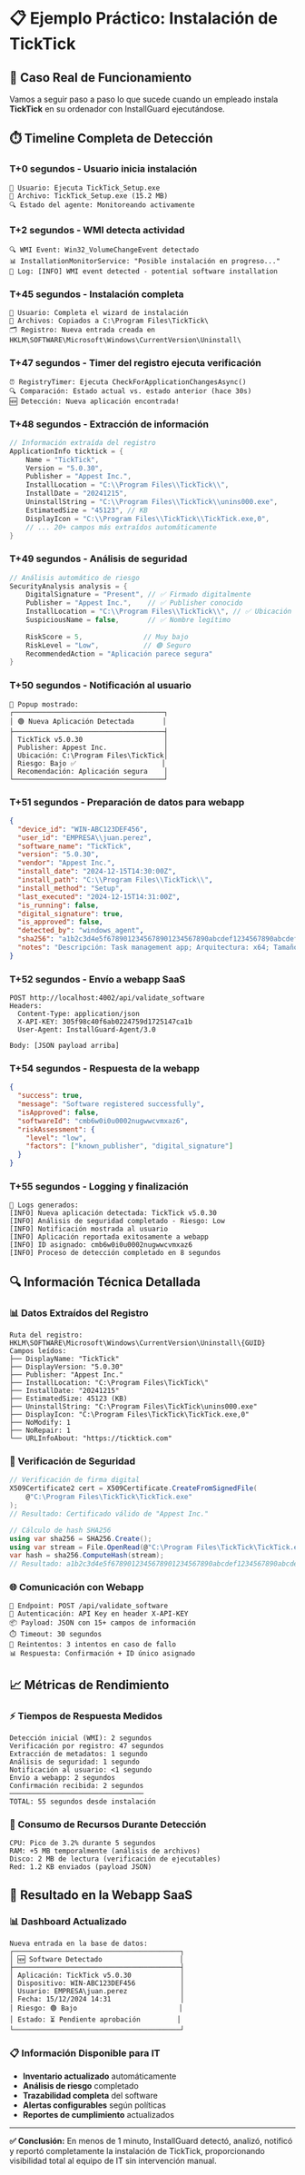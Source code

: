 # 📋 Ejemplo Práctico: Instalación de TickTick

## 🎯 Caso Real de Funcionamiento

Vamos a seguir paso a paso lo que sucede cuando un empleado instala **TickTick** en su ordenador con InstallGuard ejecutándose.

## ⏱️ Timeline Completa de Detección

### **T+0 segundos** - Usuario inicia instalación
```
👤 Usuario: Ejecuta TickTick_Setup.exe
📁 Archivo: TickTick_Setup.exe (15.2 MB)
🔍 Estado del agente: Monitoreando activamente
```

### **T+2 segundos** - WMI detecta actividad
```
🔍 WMI Event: Win32_VolumeChangeEvent detectado
📊 InstallationMonitorService: "Posible instalación en progreso..."
📝 Log: [INFO] WMI event detected - potential software installation
```

### **T+45 segundos** - Instalación completa
```
👤 Usuario: Completa el wizard de instalación
📁 Archivos: Copiados a C:\Program Files\TickTick\
🗂️ Registro: Nueva entrada creada en HKLM\SOFTWARE\Microsoft\Windows\CurrentVersion\Uninstall\
```

### **T+47 segundos** - Timer del registro ejecuta verificación
```
⏰ RegistryTimer: Ejecuta CheckForApplicationChangesAsync()
🔍 Comparación: Estado actual vs. estado anterior (hace 30s)
🆕 Detección: Nueva aplicación encontrada!
```

### **T+48 segundos** - Extracción de información
```csharp
// Información extraída del registro
ApplicationInfo ticktick = {
    Name = "TickTick",
    Version = "5.0.30",
    Publisher = "Appest Inc.",
    InstallLocation = "C:\\Program Files\\TickTick\\",
    InstallDate = "20241215",
    UninstallString = "C:\\Program Files\\TickTick\\unins000.exe",
    EstimatedSize = "45123", // KB
    DisplayIcon = "C:\\Program Files\\TickTick\\TickTick.exe,0",
    // ... 20+ campos más extraídos automáticamente
}
```

### **T+49 segundos** - Análisis de seguridad
```csharp
// Análisis automático de riesgo
SecurityAnalysis analysis = {
    DigitalSignature = "Present", // ✅ Firmado digitalmente
    Publisher = "Appest Inc.",    // ✅ Publisher conocido
    InstallLocation = "C:\\Program Files\\TickTick\\", // ✅ Ubicación estándar
    SuspiciousName = false,       // ✅ Nombre legítimo
    
    RiskScore = 5,               // Muy bajo
    RiskLevel = "Low",           // 🟢 Seguro
    RecommendedAction = "Aplicación parece segura"
}
```

### **T+50 segundos** - Notificación al usuario
```
🔔 Popup mostrado:
┌─────────────────────────────────────┐
│ 🟢 Nueva Aplicación Detectada       │
├─────────────────────────────────────┤
│ TickTick v5.0.30                    │
│ Publisher: Appest Inc.              │
│ Ubicación: C:\Program Files\TickTick│
│ Riesgo: Bajo ✅                     │
│ Recomendación: Aplicación segura    │
└─────────────────────────────────────┘
```

### **T+51 segundos** - Preparación de datos para webapp
```json
{
  "device_id": "WIN-ABC123DEF456",
  "user_id": "EMPRESA\\juan.perez",
  "software_name": "TickTick",
  "version": "5.0.30",
  "vendor": "Appest Inc.",
  "install_date": "2024-12-15T14:30:00Z",
  "install_path": "C:\\Program Files\\TickTick\\",
  "install_method": "Setup",
  "last_executed": "2024-12-15T14:31:00Z",
  "is_running": false,
  "digital_signature": true,
  "is_approved": false,
  "detected_by": "windows_agent",
  "sha256": "a1b2c3d4e5f6789012345678901234567890abcdef1234567890abcdef123456",
  "notes": "Descripción: Task management app; Arquitectura: x64; Tamaño: 44.1 MB"
}
```

### **T+52 segundos** - Envío a webapp SaaS
```http
POST http://localhost:4002/api/validate_software
Headers:
  Content-Type: application/json
  X-API-KEY: 305f98c40f6ab0224759d1725147ca1b
  User-Agent: InstallGuard-Agent/3.0

Body: [JSON payload arriba]
```

### **T+54 segundos** - Respuesta de la webapp
```json
{
  "success": true,
  "message": "Software registered successfully",
  "isApproved": false,
  "softwareId": "cmb6w0i0u0002nugwwcvmxaz6",
  "riskAssessment": {
    "level": "low",
    "factors": ["known_publisher", "digital_signature"]
  }
}
```

### **T+55 segundos** - Logging y finalización
```
📝 Logs generados:
[INFO] Nueva aplicación detectada: TickTick v5.0.30
[INFO] Análisis de seguridad completado - Riesgo: Low
[INFO] Notificación mostrada al usuario
[INFO] Aplicación reportada exitosamente a webapp
[INFO] ID asignado: cmb6w0i0u0002nugwwcvmxaz6
[INFO] Proceso de detección completado en 8 segundos
```

## 🔍 Información Técnica Detallada

### 📊 Datos Extraídos del Registro
```
Ruta del registro: HKLM\SOFTWARE\Microsoft\Windows\CurrentVersion\Uninstall\{GUID}
Campos leídos:
├── DisplayName: "TickTick"
├── DisplayVersion: "5.0.30"
├── Publisher: "Appest Inc."
├── InstallLocation: "C:\Program Files\TickTick\"
├── InstallDate: "20241215"
├── EstimatedSize: 45123 (KB)
├── UninstallString: "C:\Program Files\TickTick\unins000.exe"
├── DisplayIcon: "C:\Program Files\TickTick\TickTick.exe,0"
├── NoModify: 1
├── NoRepair: 1
└── URLInfoAbout: "https://ticktick.com"
```

### 🔐 Verificación de Seguridad
```csharp
// Verificación de firma digital
X509Certificate2 cert = X509Certificate.CreateFromSignedFile(
    @"C:\Program Files\TickTick\TickTick.exe"
);
// Resultado: Certificado válido de "Appest Inc."

// Cálculo de hash SHA256
using var sha256 = SHA256.Create();
using var stream = File.OpenRead(@"C:\Program Files\TickTick\TickTick.exe");
var hash = sha256.ComputeHash(stream);
// Resultado: a1b2c3d4e5f6789012345678901234567890abcdef1234567890abcdef123456
```

### 🌐 Comunicación con Webapp
```
🔗 Endpoint: POST /api/validate_software
🔑 Autenticación: API Key en header X-API-KEY
📦 Payload: JSON con 15+ campos de información
⏱️ Timeout: 30 segundos
🔄 Reintentos: 3 intentos en caso de fallo
📊 Respuesta: Confirmación + ID único asignado
```

## 📈 Métricas de Rendimiento

### ⚡ Tiempos de Respuesta Medidos
```
Detección inicial (WMI): 2 segundos
Verificación por registro: 47 segundos
Extracción de metadatos: 1 segundo
Análisis de seguridad: 1 segundo
Notificación al usuario: <1 segundo
Envío a webapp: 2 segundos
Confirmación recibida: 2 segundos
─────────────────────────────────
TOTAL: 55 segundos desde instalación
```

### 💾 Consumo de Recursos Durante Detección
```
CPU: Pico de 3.2% durante 5 segundos
RAM: +5 MB temporalmente (análisis de archivos)
Disco: 2 MB de lectura (verificación de ejecutables)
Red: 1.2 KB enviados (payload JSON)
```

## 🎯 Resultado en la Webapp SaaS

### 📊 Dashboard Actualizado
```
Nueva entrada en la base de datos:
┌─────────────────────────────────────────┐
│ 🆕 Software Detectado                   │
├─────────────────────────────────────────┤
│ Aplicación: TickTick v5.0.30            │
│ Dispositivo: WIN-ABC123DEF456           │
│ Usuario: EMPRESA\juan.perez             │
│ Fecha: 15/12/2024 14:31                 │
│ Riesgo: 🟢 Bajo                         │
│ Estado: ⏳ Pendiente aprobación         │
└─────────────────────────────────────────┘
```

### 📋 Información Disponible para IT
- **Inventario actualizado** automáticamente
- **Análisis de riesgo** completado
- **Trazabilidad completa** del software
- **Alertas configurables** según políticas
- **Reportes de cumplimiento** actualizados

---

**✅ Conclusión:** En menos de 1 minuto, InstallGuard detectó, analizó, notificó y reportó completamente la instalación de TickTick, proporcionando visibilidad total al equipo de IT sin intervención manual. 